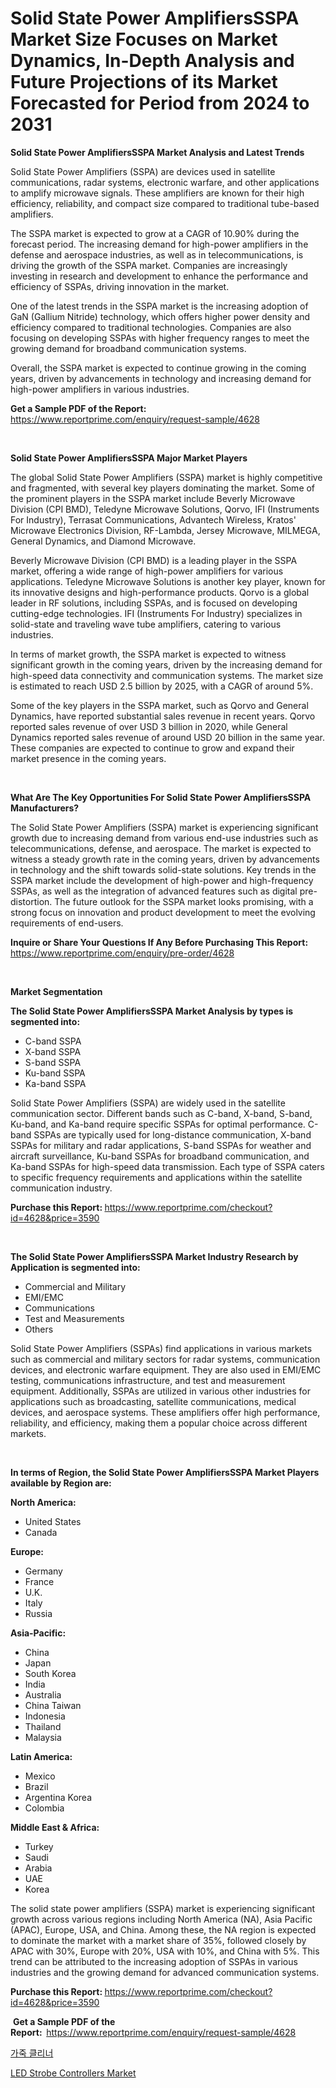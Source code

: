 <p><h1>Solid State Power AmplifiersSSPA Market Size Focuses on Market Dynamics, In-Depth Analysis and Future Projections of its Market Forecasted for Period from 2024 to 2031</h1></p><p><strong>Solid State Power AmplifiersSSPA Market Analysis and Latest Trends</strong></p>
<p><p>Solid State Power Amplifiers (SSPA) are devices used in satellite communications, radar systems, electronic warfare, and other applications to amplify microwave signals. These amplifiers are known for their high efficiency, reliability, and compact size compared to traditional tube-based amplifiers.</p><p>The SSPA market is expected to grow at a CAGR of 10.90% during the forecast period. The increasing demand for high-power amplifiers in the defense and aerospace industries, as well as in telecommunications, is driving the growth of the SSPA market. Companies are increasingly investing in research and development to enhance the performance and efficiency of SSPAs, driving innovation in the market.</p><p>One of the latest trends in the SSPA market is the increasing adoption of GaN (Gallium Nitride) technology, which offers higher power density and efficiency compared to traditional technologies. Companies are also focusing on developing SSPAs with higher frequency ranges to meet the growing demand for broadband communication systems.</p><p>Overall, the SSPA market is expected to continue growing in the coming years, driven by advancements in technology and increasing demand for high-power amplifiers in various industries.</p></p>
<p><strong>Get a Sample PDF of the Report:&nbsp;</strong> <a href="https://www.reportprime.com/enquiry/request-sample/4628">https://www.reportprime.com/enquiry/request-sample/4628</a></p>
<p>&nbsp;</p>
<p><strong>Solid State Power AmplifiersSSPA Major Market Players</strong></p>
<p><p>The global Solid State Power Amplifiers (SSPA) market is highly competitive and fragmented, with several key players dominating the market. Some of the prominent players in the SSPA market include Beverly Microwave Division (CPI BMD), Teledyne Microwave Solutions, Qorvo, IFI (Instruments For Industry), Terrasat Communications, Advantech Wireless, Kratos' Microwave Electronics Division, RF-Lambda, Jersey Microwave, MILMEGA, General Dynamics, and Diamond Microwave.</p><p>Beverly Microwave Division (CPI BMD) is a leading player in the SSPA market, offering a wide range of high-power amplifiers for various applications. Teledyne Microwave Solutions is another key player, known for its innovative designs and high-performance products. Qorvo is a global leader in RF solutions, including SSPAs, and is focused on developing cutting-edge technologies. IFI (Instruments For Industry) specializes in solid-state and traveling wave tube amplifiers, catering to various industries.</p><p>In terms of market growth, the SSPA market is expected to witness significant growth in the coming years, driven by the increasing demand for high-speed data connectivity and communication systems. The market size is estimated to reach USD 2.5 billion by 2025, with a CAGR of around 5%.</p><p>Some of the key players in the SSPA market, such as Qorvo and General Dynamics, have reported substantial sales revenue in recent years. Qorvo reported sales revenue of over USD 3 billion in 2020, while General Dynamics reported sales revenue of around USD 20 billion in the same year. These companies are expected to continue to grow and expand their market presence in the coming years.</p></p>
<p>&nbsp;</p>
<p><strong>What Are The Key Opportunities For Solid State Power AmplifiersSSPA Manufacturers?</strong></p>
<p><p>The Solid State Power Amplifiers (SSPA) market is experiencing significant growth due to increasing demand from various end-use industries such as telecommunications, defense, and aerospace. The market is expected to witness a steady growth rate in the coming years, driven by advancements in technology and the shift towards solid-state solutions. Key trends in the SSPA market include the development of high-power and high-frequency SSPAs, as well as the integration of advanced features such as digital pre-distortion. The future outlook for the SSPA market looks promising, with a strong focus on innovation and product development to meet the evolving requirements of end-users.</p></p>
<p><strong>Inquire or Share Your Questions If Any Before Purchasing This Report:</strong> <a href="https://www.reportprime.com/enquiry/pre-order/4628">https://www.reportprime.com/enquiry/pre-order/4628</a></p>
<p>&nbsp;</p>
<p><strong>Market Segmentation</strong></p>
<p><strong>The Solid State Power AmplifiersSSPA Market Analysis by types is segmented into:</strong></p>
<p><ul><li>C-band SSPA</li><li>X-band SSPA</li><li>S-band SSPA</li><li>Ku-band SSPA</li><li>Ka-band SSPA</li></ul></p>
<p><p>Solid State Power Amplifiers (SSPA) are widely used in the satellite communication sector. Different bands such as C-band, X-band, S-band, Ku-band, and Ka-band require specific SSPAs for optimal performance. C-band SSPAs are typically used for long-distance communication, X-band SSPAs for military and radar applications, S-band SSPAs for weather and aircraft surveillance, Ku-band SSPAs for broadband communication, and Ka-band SSPAs for high-speed data transmission. Each type of SSPA caters to specific frequency requirements and applications within the satellite communication industry.</p></p>
<p><strong>Purchase this Report:&nbsp;</strong><a href="https://www.reportprime.com/checkout?id=4628&price=3590">https://www.reportprime.com/checkout?id=4628&price=3590</a></p>
<p>&nbsp;</p>
<p><strong>The Solid State Power AmplifiersSSPA Market Industry Research by Application is segmented into:</strong></p>
<p><ul><li>Commercial and Military</li><li>EMI/EMC</li><li>Communications</li><li>Test and Measurements</li><li>Others</li></ul></p>
<p><p>Solid State Power Amplifiers (SSPAs) find applications in various markets such as commercial and military sectors for radar systems, communication devices, and electronic warfare equipment. They are also used in EMI/EMC testing, communications infrastructure, and test and measurement equipment. Additionally, SSPAs are utilized in various other industries for applications such as broadcasting, satellite communications, medical devices, and aerospace systems. These amplifiers offer high performance, reliability, and efficiency, making them a popular choice across different markets.</p></p>
<p>&nbsp;</p>
<p><strong>In terms of Region, the Solid State Power AmplifiersSSPA Market Players available by Region are:</strong></p>
<p>
    <p> <strong> North America: </strong>
        <ul>
            <li>United States</li>
            <li>Canada</li>
        </ul>
        </p> 
    <p> <strong> Europe: </strong>
        <ul>
            <li>Germany</li>
            <li>France</li>
            <li>U.K.</li>
            <li>Italy</li>
            <li>Russia</li>
        </ul>
        </p> 
    <p> <strong> Asia-Pacific: </strong>
        <ul>
            <li>China</li>
            <li>Japan</li>
            <li>South Korea</li>
            <li>India</li>
            <li>Australia</li>
            <li>China Taiwan</li>
            <li>Indonesia</li>
            <li>Thailand</li>
            <li>Malaysia</li>
        </ul>
        </p> 
    <p> <strong> Latin America: </strong>
        <ul>
            <li>Mexico</li>
            <li>Brazil</li>
            <li>Argentina Korea</li>
            <li>Colombia</li>
        </ul>
        </p> 
    <p> <strong> Middle East & Africa: </strong>
        <ul>
            <li>Turkey</li>
            <li>Saudi</li>
            <li>Arabia</li>
            <li>UAE</li>
            <li>Korea</li>
        </ul>
    </p>
    </p>
<p><p>The solid state power amplifiers (SSPA) market is experiencing significant growth across various regions including North America (NA), Asia Pacific (APAC), Europe, USA, and China. Among these, the NA region is expected to dominate the market with a market share of 35%, followed closely by APAC with 30%, Europe with 20%, USA with 10%, and China with 5%. This trend can be attributed to the increasing adoption of SSPAs in various industries and the growing demand for advanced communication systems.</p></p>
<p><strong>Purchase this Report: </strong><a href="https://www.reportprime.com/checkout?id=4628&price=3590">https://www.reportprime.com/checkout?id=4628&price=3590</a></p>
<p>&nbsp;<strong>Get a Sample PDF of the Report:&nbsp;&nbsp;</strong><a href="https://www.reportprime.com/enquiry/request-sample/4628">https://www.reportprime.com/enquiry/request-sample/4628</a></p>
<p><strong></strong></p>
<p><p><a href="https://github.com/vdhdwjyp90142/Market-Research-Report-List-1/blob/main/206512114143.md">가죽 클리너</a></p><p><a href="https://github.com/lbird53714/Market-Research-Report-List-3/blob/main/led-strobe-controllers-market.md">LED Strobe Controllers Market</a></p></p>